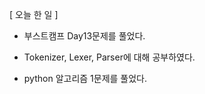 [ 오늘 한 일 ]


- 부스트캠프 Day13문제를 풀었다.


- Tokenizer, Lexer, Parser에 대해 공부하였다.


- python 알고리즘 1문제를 풀었다.
